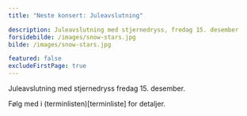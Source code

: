 ```yaml
---
title: "Neste konsert: Juleavslutning"

description: Juleavslutning med stjernedryss, fredag 15. desember
forsidebilde: /images/snow-stars.jpg
bilde: /images/snow-stars.jpg

featured: false
excludeFirstPage: true
---
```


Juleavslutning med stjernedryss fredag 15. desember.

Følg med i (terminlisten)[terminliste] for detaljer.
